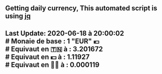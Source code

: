 ## Getting daily currency, This automated script is using [jq](https://stedolan.github.io/jq/)
## Last Update:  2020-06-18 à 20:00:02 </br># Monaie de base : 1 "EUR" 💶 </br> # Equivaut en 🇹🇳 à :  3.201672 </br> # Equivaut en 💵 à : 1.11927</br> # Equivaut en 🐱‍💻 à :  0.000119
